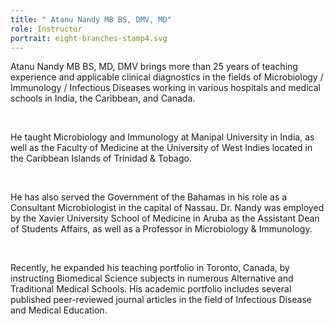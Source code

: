 ```yaml
---
title: " Atanu Nandy MB BS, DMV, MD"
role: Instructor
portrait: eight-branches-stamp4.svg
---
```

Atanu Nandy MB BS, MD, DMV brings more than 25 years of teaching experience and applicable clinical diagnostics in the fields of Microbiology / Immunology / Infectious Diseases working in various hospitals and medical schools in India, the Caribbean, and Canada.

​

He taught Microbiology and Immunology at Manipal University in India, as well as the Faculty of Medicine at the University of West Indies located in the Caribbean Islands of Trinidad & Tobago.

​

He has also served the Government of the Bahamas in his role as a Consultant Microbiologist in the capital of Nassau. Dr. Nandy was employed by the Xavier University School of Medicine in Aruba as the Assistant Dean of Students Affairs, as well as a Professor in Microbiology & Immunology.

​

Recently, he expanded his teaching portfolio in Toronto, Canada, by instructing Biomedical Science subjects in numerous Alternative and Traditional Medical Schools. His academic portfolio includes several published peer-reviewed journal articles in the field of Infectious Disease and Medical Education.